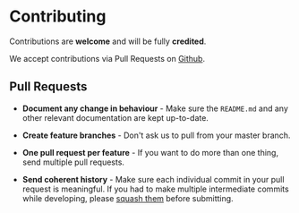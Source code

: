 # Contributing

Contributions are **welcome** and will be fully **credited**.

We accept contributions via Pull Requests on [Github](https://github.com/surveylegend/hapi-docs).

## Pull Requests

-   **Document any change in behaviour** - Make sure the `README.md` and any other relevant documentation are kept up-to-date.

-   **Create feature branches** - Don't ask us to pull from your master branch.

-   **One pull request per feature** - If you want to do more than one thing, send multiple pull requests.

-   **Send coherent history** - Make sure each individual commit in your pull request is meaningful. If you had to make multiple intermediate commits while developing, please [squash them](http://www.git-scm.com/book/en/v2/Git-Tools-Rewriting-History#Changing-Multiple-Commit-Messages) before submitting.
